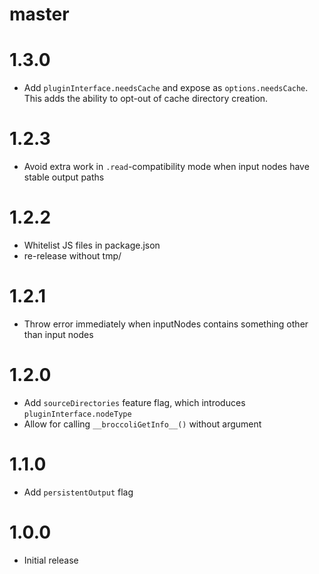 # master

# 1.3.0

* Add `pluginInterface.needsCache` and expose as `options.needsCache`. This adds the ability
  to opt-out of cache directory creation.

# 1.2.3

* Avoid extra work in `.read`-compatibility mode when input nodes have stable output paths

# 1.2.2

* Whitelist JS files in package.json
* re-release without tmp/

# 1.2.1

* Throw error immediately when inputNodes contains something other than input nodes

# 1.2.0

* Add `sourceDirectories` feature flag, which introduces `pluginInterface.nodeType`
* Allow for calling `__broccoliGetInfo__()` without argument

# 1.1.0

* Add `persistentOutput` flag

# 1.0.0

* Initial release
